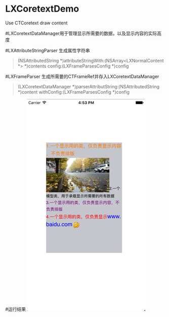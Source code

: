 # LXCoretextDemo
Use CTCoretext draw content

#LXCoretextDataManager用于管理显示所需要的数据，以及显示内容的实际高度

#LXAttributeStringParser 生成属性字符串
> (NSAttributedString *)attributeStringWith:(NSArray<LXNormalContent *> *)contents config:(LXFrameParsesConfig *)config

#LXFrameParser 生成所需要的CTFrameRef并存入LXCoretextDataManager
> (LXCoretextDataManager *)parserAttributString:(NSAttributedString *)content withConfig:(LXFrameParsesConfig *)config

#运行结果
![image](https://github.com/liuxinxiaoyue/LXCoretextDemo/blob/master/ScreenShoot/1.png)
